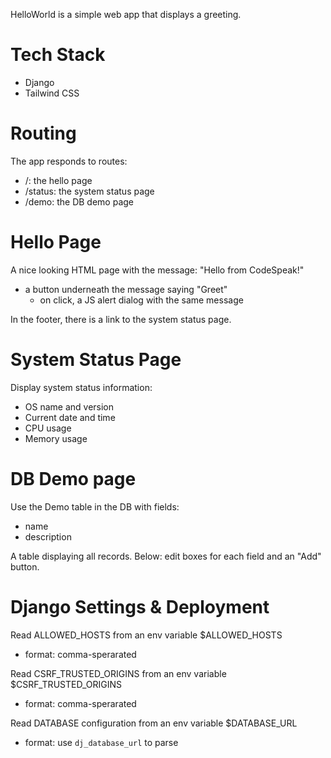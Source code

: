 HelloWorld is a simple web app that displays a greeting.

# Tech Stack

- Django
- Tailwind CSS

# Routing

The app responds to routes:
 - /: the hello page
 - /status: the system status page
 - /demo: the DB demo page

# Hello Page

A nice looking HTML page with the message: "Hello from CodeSpeak!"
- a button underneath the message saying "Greet"
  - on click, a JS alert dialog with the same message

In the footer, there is a link to the system status page.

# System Status Page

Display system status information:
- OS name and version
- Current date and time
- CPU usage
- Memory usage

# DB Demo page

Use the Demo table in the DB with fields:
- name
- description

A table displaying all records.
Below: edit boxes for each field and an "Add" button.

# Django Settings & Deployment

Read ALLOWED_HOSTS from an env variable $ALLOWED_HOSTS 
- format: comma-sperarated

Read CSRF_TRUSTED_ORIGINS from an env variable $CSRF_TRUSTED_ORIGINS
- format: comma-sperarated

Read DATABASE configuration from an env variable $DATABASE_URL
- format: use `dj_database_url` to parse
